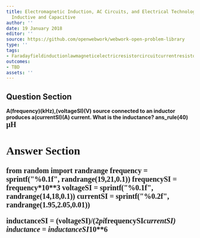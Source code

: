 ```yaml
---
title: Electromagnetic Induction, AC Circuits, and Electrical Technologies - Reactance,
  Inductive and Capacitive
author: ''
date: 19 January 2018
editor: ''
source: https://github.com/openwebwork/webwork-open-problem-library
type: ''
tags:
- Faradayfieldinductionlawmagneticelectricresistorcircuitcurrentresistorfrequency
outcomes:
- TBD
assets: ''
---
```


## Question Section 

<b>
A(frequency)(kHz),(voltageSI)(V) source connected to an inductor produces a(currentSI)(A) current. What is the inductance?
ans_rule(40) <span style="font-family: 'Times'; font-size: 20px";>&mu;H<span>



## Answer Section

from random import randrange
frequency = sprintf("%0.1f", randrange(19,21,0.1))
frequencySI = frequency*10**3
voltageSI = sprintf("%0.1f", randrange(14,18,0.1))
currentSI = sprintf("%0.2f", randrange(1.95,2.05,0.01))

inductanceSI = (voltageSI)/(2*pi*frequencySI*currentSI)
inductance = inductanceSI*10**6